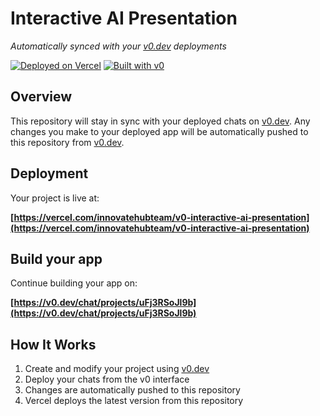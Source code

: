 # Interactive AI Presentation

*Automatically synced with your [v0.dev](https://v0.dev) deployments*

[![Deployed on Vercel](https://img.shields.io/badge/Deployed%20on-Vercel-black?style=for-the-badge&logo=vercel)](https://vercel.com/innovatehubteam/v0-interactive-ai-presentation)
[![Built with v0](https://img.shields.io/badge/Built%20with-v0.dev-black?style=for-the-badge)](https://v0.dev/chat/projects/uFj3RSoJl9b)

## Overview

This repository will stay in sync with your deployed chats on [v0.dev](https://v0.dev).
Any changes you make to your deployed app will be automatically pushed to this repository from [v0.dev](https://v0.dev).

## Deployment

Your project is live at:

**[https://vercel.com/innovatehubteam/v0-interactive-ai-presentation](https://vercel.com/innovatehubteam/v0-interactive-ai-presentation)**

## Build your app

Continue building your app on:

**[https://v0.dev/chat/projects/uFj3RSoJl9b](https://v0.dev/chat/projects/uFj3RSoJl9b)**

## How It Works

1. Create and modify your project using [v0.dev](https://v0.dev)
2. Deploy your chats from the v0 interface
3. Changes are automatically pushed to this repository
4. Vercel deploys the latest version from this repository